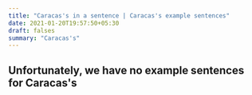 ```yaml
---
title: "Caracas's in a sentence | Caracas's example sentences"
date: 2021-01-20T19:57:50+05:30
draft: falses
summary: "Caracas's"
---
```

## Unfortunately, we have no example sentences for Caracas's                 

